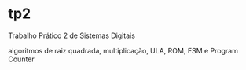 # tp2
Trabalho Prático 2 de Sistemas Digitais

algoritmos de raiz quadrada, multiplicação, ULA, ROM, FSM e Program Counter
